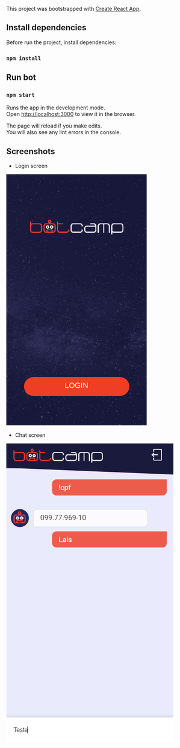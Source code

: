 This project was bootstrapped with [Create React App](https://github.com/facebook/create-react-app).

## Install dependencies

Before run the project, install dependencies:

### `npm install`

## Run bot

### `npm start`

Runs the app in the development mode.<br>
Open [http://localhost:3000](http://localhost:3000) to view it in the browser.

The page will reload if you make edits.<br>
You will also see any lint errors in the console.

## Screenshots

- Login screen

![Login screen](https://github.com/laisfrigerio/bot-camp/blob/aula-05/screenshots/login-screen.png "Tela de Login")

- Chat screen

![Chat screen](https://github.com/laisfrigerio/bot-camp/blob/aula-06/screenshots/chat-screen.png "Tela do chat")
